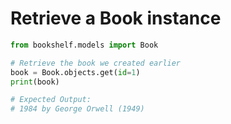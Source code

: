 # Retrieve a Book instance

```python
from bookshelf.models import Book

# Retrieve the book we created earlier
book = Book.objects.get(id=1)
print(book)

# Expected Output:
# 1984 by George Orwell (1949)
